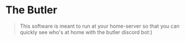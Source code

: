 # The Butler
> This software is meant to run at your home-server so that you can quickly see who's at home with the butler discord bot:)
